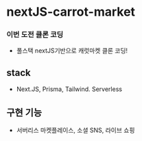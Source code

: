 # nextJS-carrot-market

### 이번 도전 클론 코딩

- 풀스택 nextJS기반으로 캐럿마켓 클론 코딩!

## stack
- Next.JS, Prisma, Tailwind. Serverless

## 구현 기능
- 서버리스 마켓플레이스, 소셜 SNS, 라이브 쇼핑
